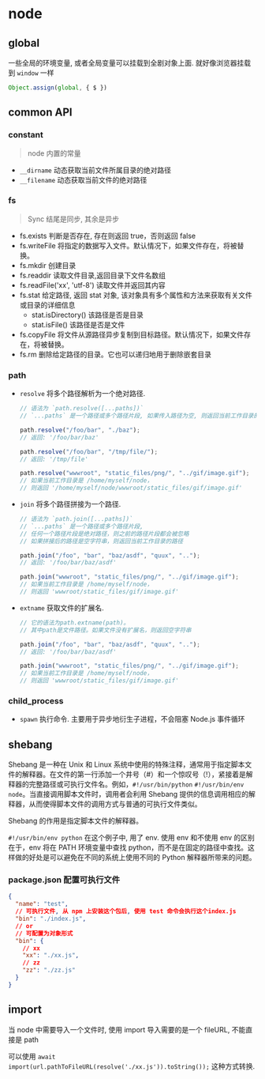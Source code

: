 # node

## global

一些全局的环境变量, 或者全局变量可以挂载到全剧对象上面. 就好像浏览器挂载到 `window` 一样

```Typescript
Object.assign(global, { $ })
```

## common API

### constant

> node 内置的常量

- `__dirname` 动态获取当前文件所属目录的绝对路径
- `__filename` 动态获取当前文件的绝对路径

### fs

> Sync 结尾是同步, 其余是异步

- fs.exists 判断是否存在, 存在则返回 true，否则返回 false
- fs.writeFile 将指定的数据写入文件。默认情况下，如果文件存在，将被替换。
- fs.mkdir 创建目录
- fs.readdir 读取文件目录,返回目录下文件名数组
- fs.readFile('xx', 'utf-8') 读取文件并返回其内容
- fs.stat 给定路径, 返回 stat 对象, 该对象具有多个属性和方法来获取有关文件或目录的详细信息
  - stat.isDirectory() 该路径是否是目录
  - stat.isFile() 该路径是否是文件
- fs.copyFile 将文件从源路径异步复制到目标路径。默认情况下，如果文件存在，将被替换。
- fs.rm 删除给定路径的目录。它也可以递归地用于删除嵌套目录

### path

- `resolve` 将多个路径解析为一个绝对路径.

  ```js
  // 语法为 `path.resolve([...paths])`
  // `...paths` 是一个路径或多个路径片段, 如果传入路径为空, 则返回当前工作目录的绝对路径

  path.resolve("/foo/bar", "./baz");
  // 返回: '/foo/bar/baz'

  path.resolve("/foo/bar", "/tmp/file/");
  // 返回: '/tmp/file'

  path.resolve("wwwroot", "static_files/png/", "../gif/image.gif");
  // 如果当前工作目录是 /home/myself/node，
  // 则返回 '/home/myself/node/wwwroot/static_files/gif/image.gif'
  ```

- `join` 将多个路径拼接为一个路径.

  ```js
  // 语法为 `path.join([...paths])`
  // `...paths` 是一个路径或多个路径片段,
  // 任何一个路径片段是绝对路径，则之前的路径片段都会被忽略
  // 如果拼接后的路径是空字符串，则返回当前工作目录的路径

  path.join("/foo", "bar", "baz/asdf", "quux", "..");
  // 返回: '/foo/bar/baz/asdf'

  path.join("wwwroot", "static_files/png/", "../gif/image.gif");
  // 如果当前工作目录是 /home/myself/node，
  // 则返回 'wwwroot/static_files/gif/image.gif'
  ```

- `extname` 获取文件的扩展名.

  ```js
  // 它的语法为path.extname(path)。
  // 其中path是文件路径。如果文件没有扩展名，则返回空字符串

  path.join("/foo", "bar", "baz/asdf", "quux", "..");
  // 返回: '/foo/bar/baz/asdf'

  path.join("wwwroot", "static_files/png/", "../gif/image.gif");
  // 如果当前工作目录是 /home/myself/node，
  // 则返回 'wwwroot/static_files/gif/image.gif'
  ```

### child_process

- `spawn` 执行命令. 主要用于异步地衍生子进程，不会阻塞 Node.js 事件循环

## shebang

Shebang 是一种在 Unix 和 Linux 系统中使用的特殊注释，通常用于指定脚本文件的解释器。在文件的第一行添加一个井号（#）和一个惊叹号（!），紧接着是解释器的完整路径或可执行文件名。例如，`#!/usr/bin/python` `#!/usr/bin/env node`。当直接调用脚本文件时，调用者会利用 Shebang 提供的信息调用相应的解释器，从而使得脚本文件的调用方式与普通的可执行文件类似。

Shebang 的作用是指定脚本文件的解释器。

`#!/usr/bin/env python` 在这个例子中, 用了 env. 使用 env 和不使用 env 的区别在于，env 将在 PATH 环境变量中查找 python，而不是在固定的路径中查找。这样做的好处是可以避免在不同的系统上使用不同的 Python 解释器所带来的问题。

### package.json 配置可执行文件

```json
{
  "name": "test",
  // 可执行文件, 从 npm 上安装这个包后, 使用 test 命令会执行这个index.js
  "bin": "./index.js",
  // or
  // 可配置为对象形式
  "bin": {
    // xx
    "xx": "./xx.js",
    // zz
    "zz": "./zz.js"
  }
}
```

## import

当 node 中需要导入一个文件时, 使用 import 导入需要的是一个 fileURL, 不能直接是 path

可以使用 `await import(url.pathToFileURL(resolve('./xx.js')).toString());` 这种方式转换.
